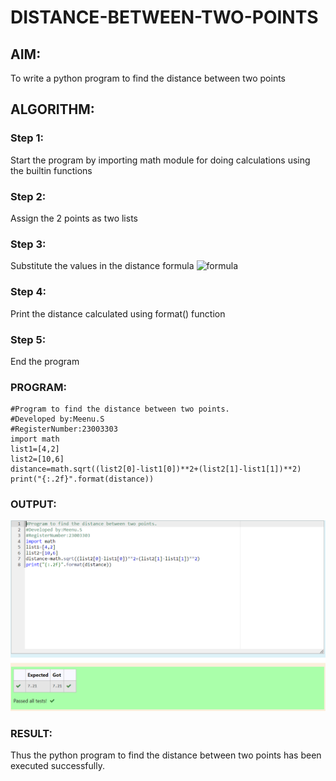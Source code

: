 # DISTANCE-BETWEEN-TWO-POINTS

## AIM:
To write a python program to find the distance between two points
## ALGORITHM:
### Step 1: 
Start the program by importing math module for doing calculations using the builtin functions
### Step 2: 
Assign the 2 points as two lists
### Step 3: 
Substitute the values in the distance formula  ![formula](/formula.JPG)
### Step 4: 
Print the distance calculated using format() function
### Step 5:
End the program 
### PROGRAM:
~~~
#Program to find the distance between two points.
#Developed by:Meenu.S 
#RegisterNumber:23003303
import math
list1=[4,2]
list2=[10,6]
distance=math.sqrt((list2[0]-list1[0])**2+(list2[1]-list1[1])**2)
print("{:.2f}".format(distance))
~~~
  
### OUTPUT:
![output](<python exp-1c.png>)

### RESULT:
Thus the python program to find the distance between two points has been executed successfully.

